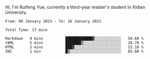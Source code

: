 Hi, I'm Ruifeng Yue, currently a third-year master's student in Xidian University.

<!--
**yrf105/yrf105** is a ✨ _special_ ✨ repository because its `README.md` (this file) appears on your GitHub profile.

Here are some ideas to get you started:

- 🔭 I’m currently working on ...
- 🌱 I’m currently learning ...
- 👯 I’m looking to collaborate on ...
- 🤔 I’m looking for help with ...
- 💬 Ask me about ...
- 📫 How to reach me: ...
- 😄 Pronouns: ...
- ⚡ Fun fact: ...
-->

<!--START_SECTION:waka-->

```text
From: 09 January 2023 - To: 16 January 2023

Total Time: 17 mins

Markdown   9 mins          ████████████▓░░░░░░░░░░░░   50.60 %
YAML       5 mins          ███████▒░░░░░░░░░░░░░░░░░   28.70 %
HTML       2 mins          ███▓░░░░░░░░░░░░░░░░░░░░░   15.10 %
INI        1 min           █▒░░░░░░░░░░░░░░░░░░░░░░░   05.60 %
```

<!--END_SECTION:waka-->
